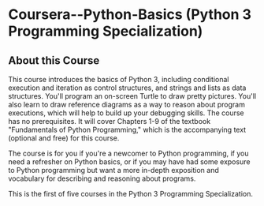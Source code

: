 # Coursera--Python-Basics (Python 3 Programming Specialization)

## About this Course

This course introduces the basics of Python 3, including conditional execution and iteration as control structures, and strings and lists as data structures. You'll program an on-screen Turtle to draw pretty pictures. You'll also learn to draw reference diagrams as a way to reason about program executions, which will help to build up your debugging skills. The course has no prerequisites. It will cover Chapters 1-9 of the textbook "Fundamentals of Python Programming," which is the accompanying text (optional and free) for this course.

The course is for you if you're a newcomer to Python programming, if you need a refresher on Python basics, or if you may have had some exposure to Python programming but want a more in-depth exposition and vocabulary for describing and reasoning about programs.

This is the first of five courses in the Python 3 Programming Specialization.
